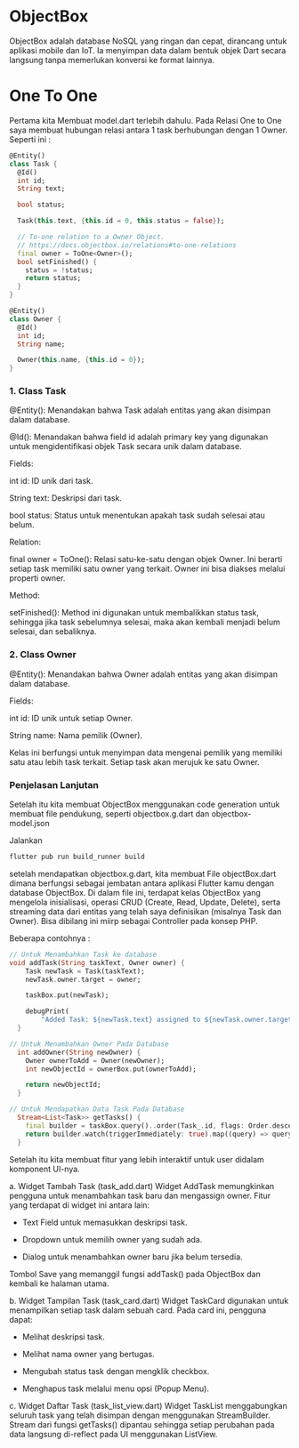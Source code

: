 
# ObjectBox
ObjectBox adalah database NoSQL yang ringan dan cepat, dirancang untuk aplikasi mobile dan IoT. Ia menyimpan data dalam bentuk objek Dart secara langsung tanpa memerlukan konversi ke format lainnya.

# One To One

Pertama kita Membuat model.dart terlebih dahulu. Pada Relasi One to One saya membuat hubungan relasi antara 1 task berhubungan dengan 1 Owner. Seperti ini : 

```dart
@Entity()
class Task {
  @Id()
  int id;
  String text;

  bool status;

  Task(this.text, {this.id = 0, this.status = false});

  // To-one relation to a Owner Object.
  // https://docs.objectbox.io/relations#to-one-relations
  final owner = ToOne<Owner>();
  bool setFinished() {
    status = !status;
    return status;
  }
}

@Entity()
class Owner {
  @Id()
  int id;
  String name;

  Owner(this.name, {this.id = 0});
}
```

### 1. Class Task ###
@Entity(): Menandakan bahwa Task adalah entitas yang akan disimpan dalam database.

@Id(): Menandakan bahwa field id adalah primary key yang digunakan untuk mengidentifikasi objek Task secara unik dalam database.

Fields:

int id: ID unik dari task.

String text: Deskripsi dari task.

bool status: Status untuk menentukan apakah task sudah selesai atau belum.

Relation:

final owner = ToOne<Owner>(): Relasi satu-ke-satu dengan objek Owner. Ini berarti setiap task memiliki satu owner yang terkait. Owner ini bisa diakses melalui properti owner.

Method:

setFinished(): Method ini digunakan untuk membalikkan status task, sehingga jika task sebelumnya selesai, maka akan kembali menjadi belum selesai, dan sebaliknya.

### 2. Class Owner ###
@Entity(): Menandakan bahwa Owner adalah entitas yang akan disimpan dalam database.

Fields:

int id: ID unik untuk setiap Owner.

String name: Nama pemilik (Owner).

Kelas ini berfungsi untuk menyimpan data mengenai pemilik yang memiliki satu atau lebih task terkait. Setiap task akan merujuk ke satu Owner.

### Penjelasan Lanjutan ###

Setelah itu kita membuat ObjectBox menggunakan code generation untuk membuat file pendukung, seperti objectbox.g.dart dan objectbox-model.json

Jalankan 
```bash
flutter pub run build_runner build
```

setelah mendapatkan objectbox.g.dart, kita membuat File objectBox.dart dimana berfungsi sebagai jembatan antara aplikasi Flutter kamu dengan database ObjectBox. Di dalam file ini, terdapat kelas ObjectBox yang mengelola inisialisasi, operasi CRUD (Create, Read, Update, Delete), serta streaming data dari entitas yang telah saya definisikan (misalnya Task dan Owner). Bisa dibilang ini miirp sebagai Controller pada konsep PHP. 

Beberapa contohnya :
```dart
// Untuk Menambahkan Task ke database
void addTask(String taskText, Owner owner) {
    Task newTask = Task(taskText);
    newTask.owner.target = owner;

    taskBox.put(newTask);

    debugPrint(
        "Added Task: ${newTask.text} assigned to ${newTask.owner.target?.name}");
  }

// Untuk Menambahkan Owner Pada Database
  int addOwner(String newOwner) {
    Owner ownerToAdd = Owner(newOwner);
    int newObjectId = ownerBox.put(ownerToAdd);

    return newObjectId;
  }

// Untuk Mendapatkan Data Task Pada Database
  Stream<List<Task>> getTasks() {
    final builder = taskBox.query()..order(Task_.id, flags: Order.descending);
    return builder.watch(triggerImmediately: true).map((query) => query.find());
  }
```

Setelah itu kita membuat fitur yang lebih interaktif untuk user didalam komponent UI-nya. 

a. Widget Tambah Task (task_add.dart)
Widget AddTask memungkinkan pengguna untuk menambahkan task baru dan mengassign owner. Fitur yang terdapat di widget ini antara lain:

- Text Field untuk memasukkan deskripsi task.

- Dropdown untuk memilih owner yang sudah ada.

- Dialog untuk menambahkan owner baru jika belum tersedia.

Tombol Save yang memanggil fungsi addTask() pada ObjectBox dan kembali ke halaman utama.

b. Widget Tampilan Task (task_card.dart)
Widget TaskCard digunakan untuk menampilkan setiap task dalam sebuah card. Pada card ini, pengguna dapat:

- Melihat deskripsi task.

- Melihat nama owner yang bertugas.

- Mengubah status task dengan mengklik checkbox.

- Menghapus task melalui menu opsi (Popup Menu).

c. Widget Daftar Task (task_list_view.dart)
Widget TaskList menggabungkan seluruh task yang telah disimpan dengan menggunakan StreamBuilder. Stream dari fungsi getTasks() dipantau sehingga setiap perubahan pada data langsung di-reflect pada UI menggunakan ListView.



